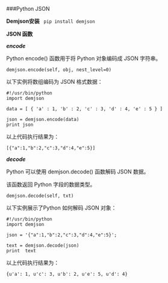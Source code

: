 ###Python JSON

**Demjson安装**    ` pip install demjson`  

**JSON 函数**

***encode***

Python encode() 函数用于将 Python 对象编码成 JSON 字符串。

```
demjson.encode(self, obj, nest_level=0)
```

以下实例将数组编码为 JSON 格式数据：

```
#!/usr/bin/python
import demjson

data = [ { 'a' : 1, 'b' : 2, 'c' : 3, 'd' : 4, 'e' : 5 } ]

json = demjson.encode(data)
print json
```

以上代码执行结果为：

```
[{"a":1,"b":2,"c":3,"d":4,"e":5}]
```

***decode***

Python 可以使用 demjson.decode() 函数解码 JSON 数据。

该函数返回 Python 字段的数据类型。

```
demjson.decode(self, txt)
```

以下实例展示了Python 如何解码 JSON 对象：

```
#!/usr/bin/python
import demjson

json = '{"a":1,"b":2,"c":3,"d":4,"e":5}';

text = demjson.decode(json)
print  text
```

以上代码执行结果为：

```
{u'a': 1, u'c': 3, u'b': 2, u'e': 5, u'd': 4}
```

